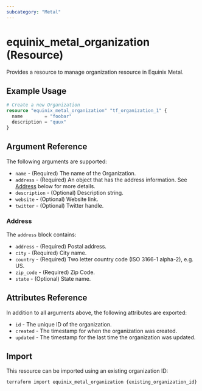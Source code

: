 ```yaml
---
subcategory: "Metal"
---
```


# equinix_metal_organization (Resource)

Provides a resource to manage organization resource in Equinix Metal.

## Example Usage

```terraform
# Create a new Organization
resource "equinix_metal_organization" "tf_organization_1" {
  name        = "foobar"
  description = "quux"
}
```

## Argument Reference

The following arguments are supported:

* `name` - (Required) The name of the Organization.
* `address` - (Required) An object that has the address information. See [Address](#address) below for more details.
* `description` - (Optional) Description string.
* `website` - (Optional) Website link.
* `twitter` - (Optional) Twitter handle.

### Address

The `address` block contains:

* `address` - (Required) Postal address.
* `city` - (Required) City name.
* `country` - (Required) Two letter country code (ISO 3166-1 alpha-2), e.g. US.
* `zip_code` - (Required) Zip Code.
* `state` - (Optional) State name.

## Attributes Reference

In addition to all arguments above, the following attributes are exported:

* `id` - The unique ID of the organization.
* `created` - The timestamp for when the organization was created.
* `updated` - The timestamp for the last time the organization was updated.

## Import

This resource can be imported using an existing organization ID:

```sh
terraform import equinix_metal_organization {existing_organization_id}
```
